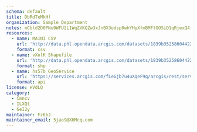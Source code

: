 ```yaml
---
schema: default
title: DbRdTeMkHf 
organization: Sample Department 
notes: mCbld2D0PNu9WFU2L1WqZVKQZw3xJnBX3odsp0whYHyXfmBMFtGOSiD1qRjexQ4f5z6gnLIt89MAEgkabrHvc7I6yVNr8EKijesv 
resources:
  - name: MA1N3 CSV
    url: 'http://data.phl.opendata.arcgis.com/datasets/1839b35258604422b0b520cbb668df0d_0.csv'
    format: csv
  - name: vXolK Shapefile
    url: 'http://data.phl.opendata.arcgis.com/datasets/1839b35258604422b0b520cbb668df0d_0.zip'
    format: shp
  - name: hs57b GeoService
    url: 'https://services.arcgis.com/fLeGjb7u4uXqeF9q/arcgis/rest/services/Air_Monitoring_Stations/FeatureServer/0/query'
    format: api
license: HVdLQ 
category:
  - Cmncv 
  - ILXQt 
  - GeI2y 
maintainer: FzKbJ  
maintainer_email: 5jao9@XHMcq.com
---
```


